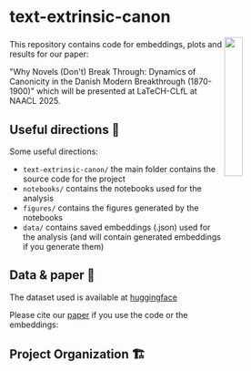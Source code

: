 # text-extrinsic-canon

<a href="https://chc.au.dk"><img src="https://github.com/centre-for-humanities-computing/intra/raw/main/images/onboarding/CHC_logo-turquoise-full-name.png" width="25%" align="right"/></a>


###

This repository contains code for embeddings, plots and results for our paper: 

"Why Novels (Don't) Break Through: Dynamics of Canonicity in the Danish Modern Breakthrough (1870-1900)" which will be presented at LaTeCH-CLfL at NAACL 2025.

## Useful directions 📌

Some useful directions:
- `text-extrinsic-canon/` the main folder contains the source code for the project
- `notebooks/` contains the notebooks used for the analysis
- `figures/` contains the figures generated by the notebooks
- `data/` contains saved embeddings (.json) used for the analysis (and will contain generated embeddings if you generate them)

## Data & paper 📝

The dataset used is available at [huggingface](https://huggingface.co/datasets/MiMe-MeMo/Corpus-v1.1)

Please cite our [paper](link-coming-soon) if you use the code or the embeddings:



## Project Organization 🏗️

